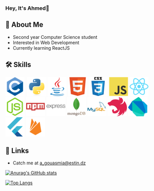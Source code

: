 ### Hey, It's Ahmed👋
## 🚀 About Me
- Second year Computer Science student
- Interested in Web Development
- Currently learning ReactJS


## 🛠 Skills
  <img src="https://github.com/devicons/devicon/blob/master/icons/c/c-original.svg" title="C" width="60" height="60"/>&nbsp;
  <img src="https://github.com/devicons/devicon/blob/master/icons/python/python-original.svg" title="Python" width="60" height="60"/>
  <img src="https://github.com/devicons/devicon/blob/master/icons/java/java-original.svg" title="Java" width="60" height="60"/>
  <img src="https://github.com/devicons/devicon/blob/master/icons/html5/html5-original.svg" title="HTML" width="60" height="60"/>
   <img src="https://github.com/devicons/devicon/blob/master/icons/css3/css3-original-wordmark.svg" title="CSS" width="60" height="60"/>
   <img src="https://github.com/devicons/devicon/blob/master/icons/javascript/javascript-original.svg" title="JavaScript" width="60" height="60"/>
   <img src="https://github.com/devicons/devicon/blob/master/icons/react/react-original.svg" title="React" width="60" height="60"/>
   <img src="https://github.com/devicons/devicon/blob/master/icons/nodejs/nodejs-original.svg" title="NodeJS" width="60" height="60"/>
   <img src="https://github.com/devicons/devicon/blob/master/icons/npm/npm-original-wordmark.svg" title="npm" width="60" height="60"/>
   <img src="https://github.com/devicons/devicon/blob/master/icons/express/express-original-wordmark.svg" title="Express" width="60" height="60"/>
   <img src="https://github.com/devicons/devicon/blob/master/icons/mongodb/mongodb-original-wordmark.svg" title="MongoDB" width="60" height="60"/>
   <img src="https://github.com/devicons/devicon/blob/master/icons/mysql/mysql-original-wordmark.svg" title="MySQL" width="60" height="60"/>
   <img src="https://github.com/devicons/devicon/blob/master/icons/nestjs/nestjs-plain.svg" title="NestJS" width="60" height="60"/>
   <img src="https://github.com/devicons/devicon/blob/master/icons/dart/dart-original.svg" title="Dart" width="60" height="60"/>
   <img src="https://github.com/devicons/devicon/blob/master/icons/flutter/flutter-original.svg" title="Flutter" width="60" height="60"/>
   <img src="https://github.com/devicons/devicon/blob/master/icons/firebase/firebase-plain.svg" title="Firebase" width="60" height="60"/>
   
 ## 🔗 Links
 - Catch me at a_gouasmia@estin.dz

[![Anurag's GitHub stats](https://github-readme-stats.vercel.app/api?username=AhmedGsa&theme=dark)](https://github.com/anuraghazra/github-readme-stats)

[![Top Langs](https://github-readme-stats.vercel.app/api/top-langs/?username=AhmedGsa&theme=dark)](https://github.com/anuraghazra/github-readme-stats)
